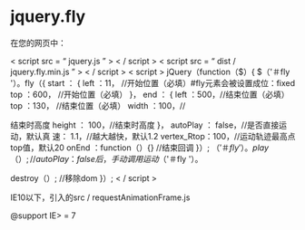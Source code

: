 # jquery.fly

在您的网页中：

< script  src = “ jquery.js ” > < / script >
< script  src = “ dist / jquery.fly.min.js ” > < / script >
< script >
jQuery（function（$）{ 
$（'＃fly '）。fly（{     start ： {       left ：11，   //开始位置（必填）#fly元素会被设置成位：fixed       top ：600，   //开始位置（必填）     }，    end ： {       left ：500，//结束位置（必填）       top ：130，   //结束位置（必填）       width ：100，//  

 
 


 
 
 结束时高度
       height ： 100，//结束时高度
     }，
    autoPlay ： false，//是否直接运动，默认真
     速： 1.1，//越大越快，默认1.2
     vertex_Rtop：100，//运动轨迹最高点top值，默认20 
onEnd ：function（）{} //结束回调   }）; $（'＃fly '）。play（）; // autoPlay：false后，手动调用运动$（'＃fly '）。     

  
  destroy（）; //移除dom
 }）;
< / script >

IE10以下，引入的src / requestAnimationFrame.js

@support IE> = 7
